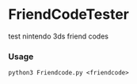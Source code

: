 # FriendCodeTester
test nintendo 3ds friend codes 

### Usage

```python3 Friendcode.py <friendcode>```
